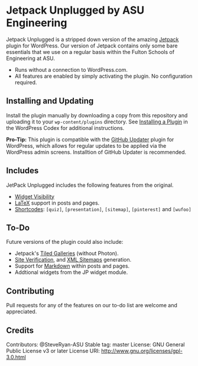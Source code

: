 # Jetpack Unplugged by ASU Engineering #

Jetpack Unplugged is a stripped down version of the amazing [Jetpack](https://github.com/Automattic/jetpack) plugin for WordPress. Our version of Jetpack contains only some bare essentials that we use on a regular basis within the Fulton Schools of Engineering at ASU.
- Runs without a connection to WordPress.com.
- All features are enabled by simply activating the plugin. No configuration required.

## Installing and Updating ##

Install the plugin manually by downloading a copy from this repository and uploading it to your `wp-content/plugins` directory. See [Installing a Plugin](https://codex.wordpress.org/Managing_Plugins#Manual_Plugin_Installation) in the WordPress Codex for additional instructions.

**Pro-Tip:** This plugin is compatible with the [GitHub Updater](https://github.com/afragen/github-updater) plugin for WordPress, which allows for regular updates to be applied via the WordPress admin screens. Installtion of GitHub Updater is recommended.

## Includes ##
JetPack Unplugged includes the following features from the original.
- [Widget Visibility](https://jetpack.com/support/widget-visibility/)
- [LaTeX](https://jetpack.com/support/beautiful-math-with-latex/) support in posts and pages.
- [Shortcodes](https://jetpack.com/support/shortcode-embeds/): `[quiz]`, `[presentation]`, `[sitemap]`, `[pinterest]` and `[wufoo]`

## To-Do ##
Future versions of the plugin could also include:
- Jetpack's [Tiled Galleries](https://jetpack.com/support/tiled-galleries/) (without Photon).
- [Site Verification](https://jetpack.com/features/traffic/site-verification), and [XML Sitemaps](https://jetpack.com/support/sitemaps/) generation.
- Support for [Markdown](https://jetpack.com/support/markdown/) within posts and pages. 
- Addtional widgets from the JP widget module.

## Contributing ##

Pull requests for any of the features on our to-do list are welcome and appreciated.

## Credits ##

Contributors: @SteveRyan-ASU
Stable tag: master
License: GNU General Public License v3 or later
License URI: http://www.gnu.org/licenses/gpl-3.0.html